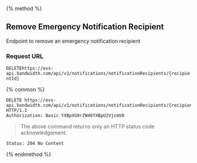 {% method %}

## Remove Emergency Notification Recipient

Endpoint to remove an emergency notification recipient

### Request URL

<code class="delete">DELETE</code>`https://evs-api.bandwidth.com/api/v1/notifications/notificationRecipients/{recipientId}`

{% common %}

<!--{% sample lang='http' %}-->
```http
DELETE https://evs-api.bandwidth.com/api/v1/notifications/notificationRecipients/{recipientId} HTTP/1.1
Authorization: Basic YXBpVG9rZW46YXBpU2VjcmV0
```
> The above command returns only an HTTP status code acknowledgement:

```http
Status: 204 No Content
```

{% endmethod %}
